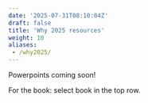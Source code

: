 ```yaml
---
date: '2025-07-31T08:10:04Z'
draft: false
title: 'Why 2025 resources'
weight: 10
aliases:
 - /why2025/
---
```


Powerpoints coming soon!

For the book: select book in the top row.